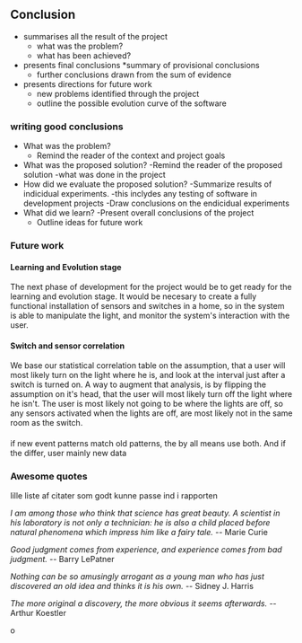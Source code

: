 
## Conclusion

* summarises all the result of the project
	* what was the problem?
	* what has been achieved?
* presents final conclusions
	*summary of provisional conclusions
	* further conclusions drawn from the sum of evidence
* presents directions for future work
	* new problems identified through the project
	* outline the possible evolution curve of the software

### writing good conclusions

* What was the problem?
    - Remind the reader of the context and project goals
* What was the proposed solution?
    -Remind the reader of the proposed solution
        -what was done in the project
* How did we evaluate the proposed solution?
    -Summarize results of indicidual experiments.
        -this inclydes any testing of software in development projects
    -Draw conclusions on the endicidual experiments
* What did we learn?
    -Present overall conclusions of the project
    - Outline ideas for future work
    
    
### Future work

#### Learning and Evolution stage

The next phase of development for the project would be to get ready for the learning and evolution stage. It would be necesary to create a fully functional installation of sensors and switches in a home, so in the system is able to manipulate the light, and monitor the system's interaction with the user. 

#### Switch and sensor correlation

We base our statistical correlation table on the assumption, that a user will most likely turn on the light where he is, and look at the interval just after a switch is turned on. A way to augment that analysis, is by flipping the assumption on it's head, that the user will most likely turn off the light where he isn't. The user is most likely not going to be where the lights are off, so any sensors activated when the lights are off, are most likely not in the same room as the switch. 

#### 

if new event patterns match old patterns, the by all means use both. And if the differ, user mainly new data
    
### Awesome quotes

lille liste af citater som godt kunne passe ind i rapporten

_I am among those who think that science has great beauty. A scientist in his laboratory is not only a technician: he is also a child placed before natural phenomena which impress him like a fairy tale._ -- Marie Curie

_Good judgment comes from experience, and experience comes from bad judgment._ -- Barry LePatner

_Nothing can be so amusingly arrogant as a young man who has just discovered an old idea and thinks it is his own._ -- Sidney J. Harris

_The more original a discovery, the more obvious it seems afterwards._ -- Arthur Koestler

o
